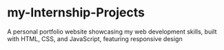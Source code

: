 # my-Internship-Projects
A personal portfolio website showcasing my web development skills, built with HTML, CSS, and JavaScript, featuring responsive design
